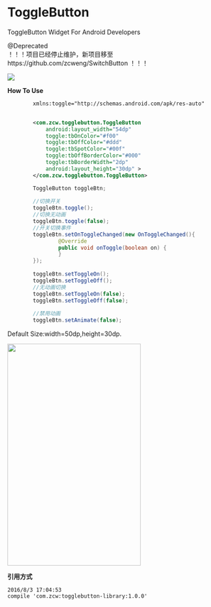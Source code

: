 ToggleButton
============

ToggleButton Widget For Android Developers

@Deprecated  
！！！项目已经停止维护，新项目移至https://github.com/zcweng/SwitchButton ！！！

<img src="https://github.com/zcweng/ToggleButton/blob/master/ToggleButtonSample/21879.gif"/>

<b>How To Use</b>
```xml
        xmlns:toggle="http://schemas.android.com/apk/res-auto"


        <com.zcw.togglebutton.ToggleButton
            android:layout_width="54dp"
            toggle:tbOnColor="#f00"
            toggle:tbOffColor="#ddd"
            toggle:tbSpotColor="#00f"
            toggle:tbOffBorderColor="#000"
            toggle:tbBorderWidth="2dp"
            android:layout_height="30dp" >
        </com.zcw.togglebutton.ToggleButton>
```

```java
        ToggleButton toggleBtn;
        
        //切换开关
        toggleBtn.toggle();
        //切换无动画
        toggleBtn.toggle(false);
        //开关切换事件
        toggleBtn.setOnToggleChanged(new OnToggleChanged(){
                @Override
                public void onToggle(boolean on) {
                }
        });
        
        toggleBtn.setToggleOn();
        toggleBtn.setToggleOff();
        //无动画切换
        toggleBtn.setToggleOn(false);
        toggleBtn.setToggleOff(false);
        
        //禁用动画
        toggleBtn.setAnimate(false);
```
Default Size:width=50dp,height=30dp.


<img src="https://github.com/zcweng/ToggleButton/blob/master/ToggleButtonSample/device-2014-08-31-231538.png" width="300" height="500"/>

<b>引用方式</b>
```
2016/8/3 17:04:53 
compile 'com.zcw:togglebutton-library:1.0.0'
```

